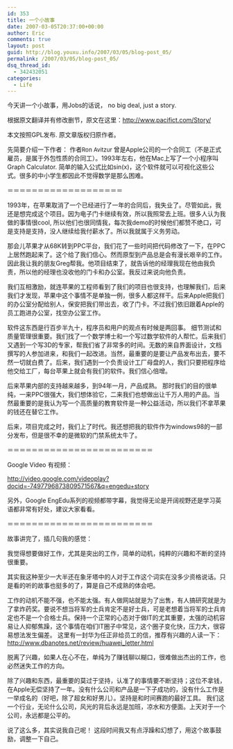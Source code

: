 ```yaml
---
id: 353
title: 一个小故事
date: 2007-03-05T20:37:00+00:00
author: Eric
comments: true
layout: post
guid: http://blog.youxu.info/2007/03/05/blog-post_05/
permalink: /2007/03/05/blog-post_05/
dsq_thread_id:
  - 342432051
categories:
  - Life
---
```

今天讲一个小故事，用Jobs的话说， no big deal, just a story.

根据原文翻译并有修改删节，原文在这里：<a href="http://www.pacifict.com/Story/" target="_blank" onclick="return top.js.OpenExtLink(window,event,this)">http://www.pacifict.com/Story/</a>
   
本文按照GPL发布. 原文章版权归原作者。
  
先简要介绍一下作者： 作者<font size="-1">Ron Avitzur </font>曾是Apple公司的一个合同工（不是正式雇员，是属于外包性质的合同工）。1993年左右，他在Mac上写了一个小程序叫Graph Calculator. 简单的输入公式比如sin(x)，这个软件就可以可视化这些公式。很多的中小学生都因此不觉得数学是那么困难。 

＝＝＝＝＝＝＝＝＝＝＝＝＝＝＝＝＝＝＝
  
1993年，在苹果取消了一个已经进行了一年的合同后，我失业了。尽管如此，我还是想完成这个项目。因为电子门卡继续有效，所以我照常去上班。很多人认为我做的事情很cool, 所以他们也很同情我，每次我demo的时候他们都赞不绝口，可是支持是支持，没人继续给我付薪水了。所以我就属于义务劳动。

那会儿苹果才从68K转到PPC平台，我们花了一些时间把代码修改了一下，在PPC上居然跑起来了。这个给了我们信心。然而原型到产品总是会有漫长艰辛的工作。因此我让我的朋友Greg帮我。他项目结束了，就告诉他的经理我现在他由我负责，所以他的经理也没收他的门卡和办公室。我反过来说向他负责。 

我们互相激励，就连苹果的工程师看到了我们的项目也很支持，也理解我们，后来我们才发现，苹果中这个事情不是单独一例，很多人都这样干。后来Apple把我们的办公室分配给别人，保安把我们带出去，收了门卡。不过我们依旧跟着Apple的员工跑进办公室，找空办公室工作。

软件这东西是行百步半九十，程序员和用户的观点有时候是两回事。 细节测试和质量管理很重要。我们找了一个数学博士和一个写过数学软件的人帮忙。后来我们又遇到一个写3D的专家，帮我们省了非常多的时间。无数的来自界面设计，文档撰写的人参加进来，和我们一起改进。当然，最重要的是要让产品发布出去，要不然一切就白费了。后来，我们遇到一个负责设计工厂母盘的人，我们只要把程序给他交给工厂，每台苹果上就会有我们的软件。我们信心倍增。 

后来苹果内部的支持越来越多，到94年一月，产品成熟。 那时我们的目的很单纯，一来PPC很强大，我们想体验它，二来我们也想做出让千万人用的产品。当然最重要的是我认为写一个高质量的教育软件是一种公益活动，所以我们不拿苹果的钱还在替它工作。

后来，项目完成之时，我们上了时代。我还想把我的软件作为windows98的一部分发布，但是很不幸的是微软的门禁系统太牛了。

＝＝＝＝＝＝＝＝＝＝＝＝＝＝＝＝＝＝＝＝＝＝＝＝ 

Google Video 有视频：

<http://video.google.com/videoplay?docid=-7497796873809571567&q=engedu+story>

另外，Google EngEdu系列的视频都带字幕，我觉得无论是开阔视野还是学习英语都非常有好处，建议大家看看。 

＝＝＝＝＝＝＝＝＝＝＝＝＝＝＝＝＝＝＝＝＝＝＝＝ 

故事讲完了，插几句我的感觉：

我觉得想要做好工作，尤其是突出的工作，简单的动机，纯粹的兴趣和不断的坚持很重要。

其实我这种至少一大半还在象牙塔中的人对于工作这个词实在没多少资格说话。只是看的听的故事也挺多的了，算是自己不成熟的体会吧。

工作的动机不能不强，也不能太强。有人做网站就是为了出售，有人搞研究就是为了拿炸药奖。要说不想当将军的士兵肯定不是好士兵，可是老想着当将军的士兵肯定也不是一个合格士兵。保持一个正常的心态对于做IT的尤其重要，太强的动机容易让人抑郁焦躁，这个事情在咱们IT圈子中常见，这个圈子变化快，压力大，很容易想法发生偏差。 这里有一封华为任正非给员工的信，推荐有兴趣的人读一下： <a href="http://www.dbanotes.net/review/huawei_letter.html" target="_blank" onclick="return top.js.OpenExtLink(window,event,this)">http://www.dbanotes.net/review/huawei_letter.html</a>
  
脱离了兴趣，如果人在心不在，单纯为了赚钱聊以糊口，很难做出杰出的工作，也必然迷失工作的方向。 

除了兴趣和东西，最重要的莫过于坚持，认准了的事情要不断坚持；这位不拿钱，在Apple无偿坚持了一年。没有什么公司和产品是一下子成功的，没有什么工作是一举成名的（好吧，除了超女和好男儿）。坚持是和时间赛跑的最好工具。 我们这一个行业，无论什么公司，风光的背后永远是加班，凉水和方便面。上天对于一个公司，永远都是公平的。

说了这么多，其实说我自己呢！ 这段时间我又有点浮躁和幻想了，用这个故事鼓励，调整一下自己。